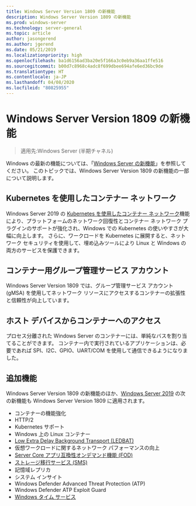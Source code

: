 ```yaml
---
title: Windows Server Version 1809 の新機能
description: Windows Server Version 1809 の新機能
ms.prod: windows-server
ms.technology: server-general
ms.topic: article
author: jasongerend
ms.author: jgerend
ms.date: 05/21/2019
ms.localizationpriority: high
ms.openlocfilehash: ba1d6156ad3ba20e5f166a3c0eb9a36aa1ffe516
ms.sourcegitcommit: b00d7c8968c4adc8f699dbee694afe6ed36bc9de
ms.translationtype: HT
ms.contentlocale: ja-JP
ms.lasthandoff: 04/08/2020
ms.locfileid: "80825955"
---
```

# <a name="whats-new-in-windows-server-version-1809"></a>Windows Server Version 1809 の新機能

>適用先:Windows Server (半期チャネル)

Windows の最新の機能については、「[Windows Server の新機能](whats-new-in-windows-server.md)」を参照してください。 このトピックでは、Windows Server Version 1809 の新機能の一部について説明します。

## <a name="container-networking-with-kubernetes"></a>Kubernetes を使用したコンテナー ネットワーク

Windows Server 2019 の [Kubernetes を使用したコンテナー ネットワーク](https://docs.microsoft.com/windows-server/networking/sdn/technologies/containers/container-networking-overview)機能により、プラットフォームのネットワーク回復性とコンテナー ネットワーク プラグインのサポートが強化され、Windows での Kubernetes の使いやすさが大幅に向上します。 さらに、ワークロードを Kubernetes に展開すると、ネットワーク セキュリティを使用して、埋め込みツールにより Linux と Windows の両方のサービスを保護できます。

## <a name="group-managed-service-accounts-for-containers"></a>コンテナー用グループ管理サービス アカウント

Windows Server Version 1809 では、グループ管理サービス アカウント (gMSA) を使用してネットワーク リソースにアクセスするコンテナーの拡張性と信頼性が向上しています。 

## <a name="host-device-access-for-containers"></a>ホスト デバイスからコンテナーへのアクセス

プロセス分離された Windows Server のコンテナーには、単純なバスを割り当てることができます。 コンテナー内で実行されているアプリケーションは、必要であれば SPI、I2C、GPIO、UART/COM を使用して通信できるようになりました。

## <a name="additional-features"></a>追加機能
Windows Server Version 1809 の新機能のほか、[Windows Server 2019](../get-started-19/get-started-19.md) の次の新機能も Windows Server Version 1809 に適用されます。

* コンテナーの機能強化
* HTTP/2
* Kubernetes サポート
* Windows 上の Linux コンテナー
* [Low Extra Delay Background Transport (LEDBAT)](https://blogs.technet.microsoft.com/networking/2018/07/25/ledbat/)
* 仮想ワークロードに関するネットワーク パフォーマンスの向上
* [Server Core アプリ互換性オンデマンド機能 (FOD)](https://docs.microsoft.com/windows-server/get-started-19/install-fod-19)
* [ストレージ移行サービス (SMS)](../storage/whats-new-in-storage.md#storage-spaces-direct)
* 記憶域レプリカ
* システム インサイト 
* Windows Defender Advanced Threat Protection (ATP)
* Windows Defender ATP Exploit Guard
* [Windows タイム サービス](https://docs.microsoft.com/windows-server/networking/windows-time-service/insider-preview)

